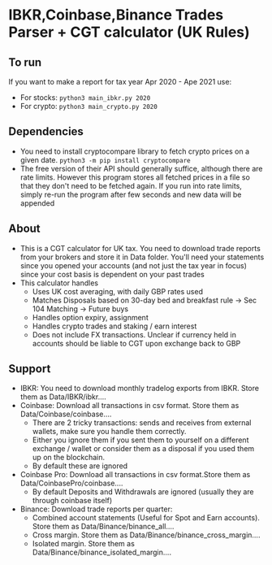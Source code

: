 # IBKR,Coinbase,Binance Trades Parser + CGT calculator (UK Rules)

## To run

If you want to make a report for tax year Apr 2020 - Ape 2021 use:

- For stocks: ```python3 main_ibkr.py 2020```
- For crypto: ```python3 main_crypto.py 2020```

## Dependencies

- You need to install cryptocompare library to fetch crypto prices on a given date. ```python3 -m pip install cryptocompare```
- The free version of their API should generally suffice, although there are rate limits. However this program stores all fetched prices in a file so that they don't need to be fetched again.
  If you run into rate limits, simply re-run the program after few seconds and new data will be appended

## About

- This is a CGT calculator for UK tax. You need to download trade reports from your brokers and store it in Data folder. You'll need your statements since
 you opened your accounts (and not just the tax year in focus) since your cost basis is dependent on your past trades
- This calculator handles
    - Uses UK cost averaging, with daily GBP rates used
    - Matches Disposals based on 30-day bed and breakfast rule -> Sec 104 Matching -> Future buys
    - Handles option expiry, assignment
    - Handles crypto trades and staking / earn interest
    - Does not include FX transactions. Unclear if currency held in accounts should be liable to CGT upon exchange back to GBP

## Support

- IBKR: You need to download monthly tradelog exports from IBKR. Store them as Data/IBKR/ibkr....
- Coinbase: Download all transactions in csv format. Store them as Data/Coinbase/coinbase....   
    - There are 2 tricky transactions: sends and receives from external wallets, make sure you handle them correctly.
    - Either you ignore them if you sent them to yourself on a different exchange / wallet or consider them as a disposal if you used them up on the blockchain.
    - By default these are ignored
- Coinbase Pro: Download all transactions in csv format.Store them as Data/CoinbasePro/coinbase....
    - By default Deposits and Withdrawals are ignored (usually they are through coinbase itself)
- Binance: Download trade reports per quarter:
    - Combined account statements (Useful for Spot and Earn accounts). Store them as Data/Binance/binance_all....
    - Cross margin. Store them as Data/Binance/binance_cross_margin....
    - Isolated margin. Store them as Data/Binance/binance_isolated_margin....
